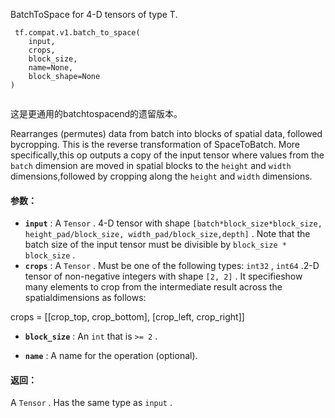 BatchToSpace for 4-D tensors of type T.

```
 tf.compat.v1.batch_to_space(
    input,
    crops,
    block_size,
    name=None,
    block_shape=None
)
 
```

这是更通用的batchtospacend的遗留版本。

Rearranges (permutes) data from batch into blocks of spatial data, followed bycropping. This is the reverse transformation of SpaceToBatch. More specifically,this op outputs a copy of the input tensor where values from the  `batch` dimension are moved in spatial blocks to the  `height`  and  `width`  dimensions,followed by cropping along the  `height`  and  `width`  dimensions.

#### 参数：
- **`input`** : A  `Tensor` . 4-D tensor with shape `[batch*block_size*block_size, height_pad/block_size, width_pad/block_size,depth]` . Note that the batch size of the input tensor must be divisible by `block_size * block_size` .
- **`crops`** : A  `Tensor` . Must be one of the following types:  `int32` ,  `int64` .2-D tensor of non-negative integers with shape  `[2, 2]` . It specifieshow many elements to crop from the intermediate result across the spatialdimensions as follows:

crops = [[crop_top, crop_bottom], [crop_left, crop_right]]


- **`block_size`** : An  `int`  that is  `>= 2` .


- **`name`** : A name for the operation (optional).


#### 返回：
A  `Tensor` . Has the same type as  `input` .

